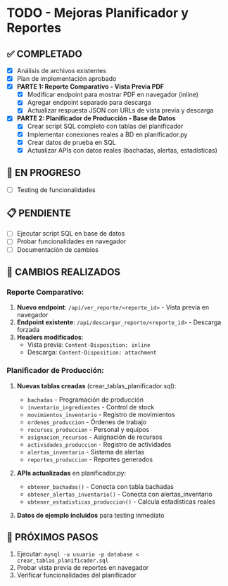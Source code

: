 # TODO - Mejoras Planificador y Reportes

## ✅ COMPLETADO
- [x] Análisis de archivos existentes
- [x] Plan de implementación aprobado
- [x] **PARTE 1: Reporte Comparativo - Vista Previa PDF**
  - [x] Modificar endpoint para mostrar PDF en navegador (inline)
  - [x] Agregar endpoint separado para descarga
  - [x] Actualizar respuesta JSON con URLs de vista previa y descarga
- [x] **PARTE 2: Planificador de Producción - Base de Datos**
  - [x] Crear script SQL completo con tablas del planificador
  - [x] Implementar conexiones reales a BD en planificador.py
  - [x] Crear datos de prueba en SQL
  - [x] Actualizar APIs con datos reales (bachadas, alertas, estadísticas)

## 🔄 EN PROGRESO
- [ ] Testing de funcionalidades

## 📋 PENDIENTE
- [ ] Ejecutar script SQL en base de datos
- [ ] Probar funcionalidades en navegador
- [ ] Documentación de cambios

## 📝 CAMBIOS REALIZADOS

### Reporte Comparativo:
1. **Nuevo endpoint**: `/api/ver_reporte/<reporte_id>` - Vista previa en navegador
2. **Endpoint existente**: `/api/descargar_reporte/<reporte_id>` - Descarga forzada
3. **Headers modificados**: 
   - Vista previa: `Content-Disposition: inline`
   - Descarga: `Content-Disposition: attachment`

### Planificador de Producción:
1. **Nuevas tablas creadas** (crear_tablas_planificador.sql):
   - `bachadas` - Programación de producción
   - `inventario_ingredientes` - Control de stock
   - `movimientos_inventario` - Registro de movimientos
   - `ordenes_produccion` - Órdenes de trabajo
   - `recursos_produccion` - Personal y equipos
   - `asignacion_recursos` - Asignación de recursos
   - `actividades_produccion` - Registro de actividades
   - `alertas_inventario` - Sistema de alertas
   - `reportes_produccion` - Reportes generados

2. **APIs actualizadas** en planificador.py:
   - `obtener_bachadas()` - Conecta con tabla bachadas
   - `obtener_alertas_inventario()` - Conecta con alertas_inventario
   - `obtener_estadisticas_produccion()` - Calcula estadísticas reales

3. **Datos de ejemplo incluidos** para testing inmediato

## 🚀 PRÓXIMOS PASOS
1. Ejecutar: `mysql -u usuario -p database < crear_tablas_planificador.sql`
2. Probar vista previa de reportes en navegador
3. Verificar funcionalidades del planificador
